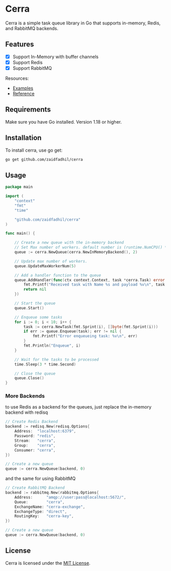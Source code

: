 # Cerra
Cerra is a simple task queue library in Go that supports in-memory, Redis, and RabbitMQ backends.

## Features

* [x] Support In-Memory with buffer channels
* [x] Support Redis
* [x] Support RabbitMQ

Resources:

- [Examples](https://github.com/zaidfadhil/cerra/tree/main/_example)
- [Reference](https://pkg.go.dev/github.com/zaidfadhil/cerra)

## Requirements

Make sure you have Go installed. Version 1.18 or higher.

## Installation

To install cerra, use go get:
```bash
go get github.com/zaidfadhil/cerra
```

## Usage

```go
package main

import (
	"context"
	"fmt"
	"time"

	"github.com/zaidfadhil/cerra"
)

func main() {

	// Create a new queue with the in-memory backend
    // Set Max number of workers. default number is (runtime.NumCPU() * 2)
	queue := cerra.NewQueue(cerra.NewInMemoryBackend(), 2)

    // Update max number of workers.
	queue.UpdateMaxWorkerNum(5)

	// Add a handler function to the queue
	queue.AddHandler(func(ctx context.Context, task *cerra.Task) error {
		fmt.Printf("Received task with Name %s and payload %v\n", task.Name, task.Payload)
		return nil
	})

	// Start the queue
	queue.Start()

	// Enqueue some tasks
	for i := 0; i < 10; i++ {
		task := cerra.NewTask(fmt.Sprint(i), []byte(fmt.Sprint(i)))
		if err := queue.Enqueue(task); err != nil {
			fmt.Printf("Error enqueueing task: %v\n", err)
		}
		fmt.Println("Enqueue", i)
	}

	// Wait for the tasks to be processed
	time.Sleep(3 * time.Second)

	// Close the queue
	queue.Close()
}
```

### More Backends

to use Redis as a backend for the queues, just replace the in-memory backend with redisq

```go
// Create Redis Backend
backend := redisq.New(redisq.Options{
	Address:  "localhost:6379",
	Password: "redis",
	Stream:   "cerra",
	Group:    "cerra",
	Consumer: "cerra",
})

// Create a new queue
queue := cerra.NewQueue(backend, 0)
```

and the same for using RabbitMQ

```go
// Create RabbitMQ Backend
backend := rabbitmq.New(rabbitmq.Options{
	Address:      "amqp://user:pass@localhost:5672/",
	Queue:        "cerra",
	ExchangeName: "cerra-exchange",
	ExchangeType: "direct",
	RoutingKey:   "cerra-key",
})

// Create a new queue
queue := cerra.NewQueue(backend, 0)
```

## License

Cerra is licensed under the [MIT License](https://github.com/zaidfadhil/cerra/blob/master/LICENSE).
